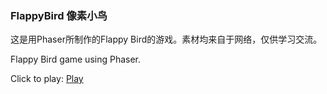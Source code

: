 ### FlappyBird 像素小鸟
这是用Phaser所制作的Flappy Bird的游戏。素材均来自于网络，仅供学习交流。

Flappy Bird game using Phaser.

Click to play: [Play](http://bearj.github.io/FlappyBird/)
